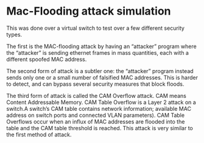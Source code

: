 # Mac-Flooding attack simulation

This was done over a virtual switch to test over a few different security types.

The first is the MAC-flooding attack by having an “attacker” program where the “attacker” is sending ethernet frames in mass quantities, each with a different spoofed MAC address. 

The second form of attack is a subtler one: the “attacker” program instead sends only one or a small number of falsified MAC addresses. This is harder to detect, and can bypass several security measures that block floods. 

The third form of attack is called the CAM Overflow attack. CAM means Content Addressable Memory. CAM Table Overflow is a Layer 2 attack on a switch.A switch’s CAM table contains network information; available MAC address on switch ports and connected VLAN parameters). CAM Table Overflows occur when an influx of MAC addresses are flooded into the table and the CAM table threshold is reached. This attack is very similar to the first method of attack.
